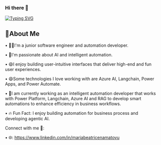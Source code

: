 
### Hi there 👋


[![Typing SVG](https://readme-typing-svg.demolab.com?font=Fira+Code&pause=1000&random=false&width=435&lines=I'm+Beatrice+;I'm+an+Intelligent-Automation+Developer)](https://git.io/typing-svg)

## 🌟About Me
•	🧑‍💻I'm a junior software engineer and automation developer.

•	🌱I'm passionate about AI and intelligent automation. 

•	😄I enjoy building user-intuitive interfaces that deliver high-end and fun user experiences.
 
•	😄Some technologies I love working with are Azure AI, Langchain, Power Apps, and Power Automate. 


•	🔭I am currently working as an intelligent automation developer that works with Power Platform, Langchain, Azure AI and RAG to develop smart automations to enhance efficiency in business workflows.


•	🔥 Fun Fact: I enjoy building automation for business process and developing agentic AI.



Connect with me 🤝:

•	🌐: https://www.linkedin.com/in/mariabeatricenamatovu



<!--
**MariaBeatriceNamatovu/MariaBeatriceNamatovu** is a ✨ _special_ ✨ repository because its `README.md` (this file) appears on your GitHub profile.

Here are some ideas to get you started:

- 🔭 I’m currently working on ...
- 🌱 I’m currently learning ...
- 👯 I’m looking to collaborate on ...
- 🤔 I’m looking for help with ...
- 💬 Ask me about ...
- 📫 How to reach me: ...
- 😄 Pronouns: ...
- ⚡ Fun fact: ...
-->
